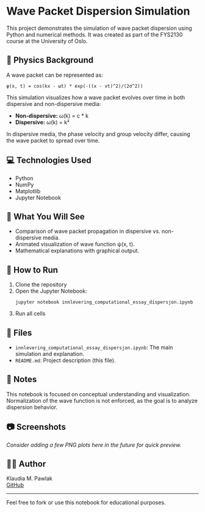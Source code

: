 # Wave Packet Dispersion Simulation

This project demonstrates the simulation of wave packet dispersion using Python and numerical methods. 
It was created as part of the FYS2130 course at the University of Oslo.

## 🧠 Physics Background

A wave packet can be represented as:

```
ψ(x, t) = cos(kx - ωt) * exp(-((x - vt)^2)/(2σ^2))
```

This simulation visualizes how a wave packet evolves over time in both dispersive and non-dispersive media:

- **Non-dispersive:** ω(k) = c * k
- **Dispersive:** ω(k) = k²

In dispersive media, the phase velocity and group velocity differ, causing the wave packet to spread over time.

## 💻 Technologies Used

- Python
- NumPy
- Matplotlib
- Jupyter Notebook

## 🔬 What You Will See

- Comparison of wave packet propagation in dispersive vs. non-dispersive media.
- Animated visualization of wave function ψ(x, t).
- Mathematical explanations with graphical output.

## 🚀 How to Run

1. Clone the repository
2. Open the Jupyter Notebook:
   ```
   jupyter notebook innlevering_computational_essay_dispersjon.ipynb
   ```
3. Run all cells

## 📂 Files

- `innlevering_computational_essay_dispersjon.ipynb`: The main simulation and explanation.
- `README.md`: Project description (this file).

## 📌 Notes

This notebook is focused on conceptual understanding and visualization. Normalization of the wave function is not enforced, as the goal is to analyze dispersion behavior.

## 📷 Screenshots

*Consider adding a few PNG plots here in the future for quick preview.*

## 👩‍🔬 Author

Klaudia M. Pawlak  
[GitHub](https://github.com/klaudiapawlak)

---

Feel free to fork or use this notebook for educational purposes.